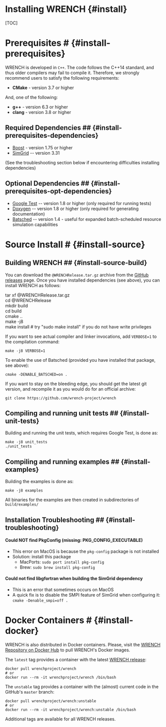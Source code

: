 Installing WRENCH                  {#install}
============

[TOC]

# Prerequisites #                 {#install-prerequisites}

WRENCH is developed in `C++`. The code follows the C++14 standard, and thus older 
compilers may fail to compile it. Therefore, we strongly recommend
users to satisfy the following requirements:

- **CMake** - version 3.7 or higher
  
And, one of the following:
- **g++** - version 6.3 or higher
- **clang** - version 3.8 or higher

## Required Dependencies ##                  {#install-prerequisites-dependencies}

- [Boost](https://www.boost.org) - version 1.75 or higher
- [SimGrid](https://simgrid.org/) -- version 3.31

(See the troubleshooting section below if encountering difficulties installing dependencies)

## Optional Dependencies ##                  {#install-prerequisites-opt-dependencies}

- [Google Test](https://github.com/google/googletest) -- version 1.8 or higher (only required for running tests)
- [Doxygen](http://www.doxygen.org) -- version 1.8 or higher (only required for generating documentation)
- [Batsched](https://gitlab.inria.fr/batsim/batsched) -- version 1.4 - useful for expanded batch-scheduled resource simulation capabilities


# Source Install #                  {#install-source}

## Building WRENCH ##               {#install-source-build}

You can download the `@WRENCHRelease.tar.gz` archive from the 
[GitHub releases](https://github.com/wrench-project/wrench/releases) page. Once you have
installed dependencies (see above), you can install WRENCH as follows:

<div class="fragment">
<div class="line">tar xf @WRENCHRelease.tar.gz</div>
<div class="line">cd @WRENCHRelease</div>
<div class="line">mkdir build</div>
<div class="line">cd build</div>
<div class="line">cmake ..</div>
<div class="line">make -j8</div>
<div class="line">make install # try "sudo make install" if you do not have write privileges</div>
</div>

If you want to see actual compiler and linker invocations, add `VERBOSE=1` to the compilation command:

~~~~~~~~~~~~~{.sh}
make -j8 VERBOSE=1
~~~~~~~~~~~~~

To enable the use of Batsched (provided you have installed that package, see above):
~~~~~~~~~~~~~{.sh}
cmake -DENABLE_BATSCHED=on .
~~~~~~~~~~~~~

If you want to stay on the bleeding edge, you should get the latest git version, and recompile it as you would do for an official archive:

~~~~~~~~~~~~~{.sh}
git clone https://github.com/wrench-project/wrench
~~~~~~~~~~~~~

## Compiling and running unit tests ##  {#install-unit-tests}

Building and running the unit tests, which requires Google Test, is done as:

~~~~~~~~~~~~~{.sh}
make -j8 unit_tests
./unit_tests
~~~~~~~~~~~~~

## Compiling and running examples ##  {#install-examples}

Building the examples is done as:

~~~~~~~~~~~~~{.sh}
make -j8 examples
~~~~~~~~~~~~~

All binaries for the examples are then created in subdirectories of `build/examples/`
 
## Installation Troubleshooting ##  {#install-troubleshooting}

#### Could NOT find PkgConfig (missing: PKG_CONFIG_EXECUTABLE)
    
 - This error on MacOS is because the `pkg-config` package is not installed
 - Solution: install this package
    - MacPorts: `sudo port install pkg-config`
    - Brew: `sudo brew install pkg-config`

#### Could not find libgfortran when building the SimGrid dependency

  - This is an error that sometimes occurs on MacOS
  - A quick fix is to disable the SMPI feature of SimGrid when configuring it: `cmake -Denable_smpi=off .`

# Docker Containers #             {#install-docker}

WRENCH is also distributed in Docker containers. Please, visit the
[WRENCH Repository on Docker Hub](https://hub.docker.com/r/wrenchproject/wrench/)
to pull WRENCH's Docker images.

The `latest` tag provides a container with the latest 
[WRENCH release](https://github.com/wrench-project/wrench/releases):

~~~~~~~~~~~~~{.sh}
docker pull wrenchproject/wrench 
# or
docker run --rm -it wrenchproject/wrench /bin/bash
~~~~~~~~~~~~~

The `unstable` tag provides a container with the (almost) current code in the GitHub's 
`master` branch:

~~~~~~~~~~~~~{.sh}
docker pull wrenchproject/wrench:unstable
# or
docker run --rm -it wrenchproject/wrench:unstable /bin/bash
~~~~~~~~~~~~~ 

Additional tags are available for all WRENCH releases.
